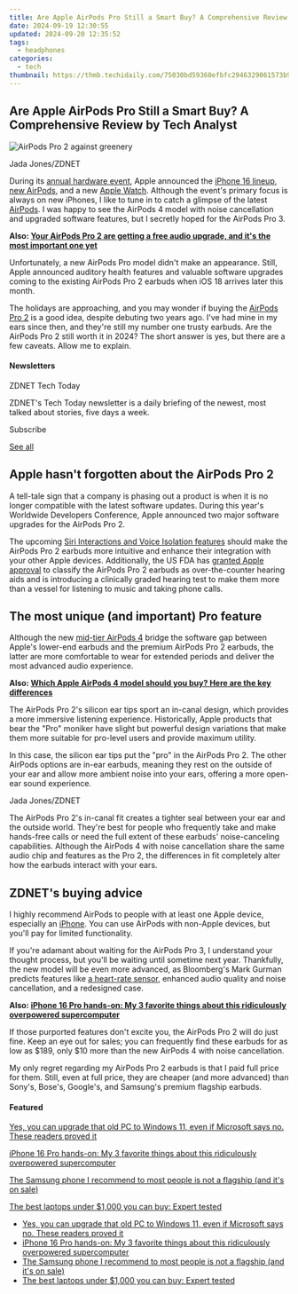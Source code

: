 ```yaml
---
title: Are Apple AirPods Pro Still a Smart Buy? A Comprehensive Review by Tech Analyst
date: 2024-09-19 12:30:55
updated: 2024-09-20 12:35:52
tags:
  - headphones
categories:
  - tech
thumbnail: https://thmb.techidaily.com/75030bd59360efbfc2946329061573b90f37300b7251c4b711e0f5f10f28322c.jpg
---
```


## Are Apple AirPods Pro Still a Smart Buy? A Comprehensive Review by Tech Analyst

![AirPods Pro 2 against greenery](https://www.zdnet.com/a/img/resize/92700b1497aad4a9c15fef6746e00c17d4e62714/2024/09/10/7d27a44e-bec4-43ca-adba-61bcfd7b1e67/pro2-3.jpg?auto=webp&width=1280)

Jada Jones/ZDNET

During its [annual hardware event](https://www.zdnet.com/article/everything-apple-announced-at-iphone-16-event-airpods-apple-watch-series-10-ai-more/), Apple announced the [iPhone 16 lineup](https://www.zdnet.com/article/every-iphone-16-model-compared-which-new-iphone-should-you-buy/), [new AirPods](https://www.zdnet.com/article/apple-airpods-4-vs-apple-airpods-4-with-noise-cancellation-which-earbuds-fit-you-best/), and a new [Apple Watch](https://www.zdnet.com/article/preorder-the-new-apple-watch-series-10-now-heres-how-plus-ways-to-save/). Although the event's primary focus is always on new iPhones, I like to tune in to catch a glimpse of the latest [AirPods](https://www.zdnet.com/article/best-airpods/). I was happy to see the AirPods 4 model with noise cancellation and upgraded software features, but I secretly hoped for the AirPods Pro 3.

**Also: [Your AirPods Pro 2 are getting a free audio upgrade, and it's the most important one yet](https://www.zdnet.com/article/your-airpods-pro-2-are-getting-a-free-audio-upgrade-and-its-the-most-important-one-yet/)**

Unfortunately, a new AirPods Pro model didn't make an appearance. Still, Apple announced auditory health features and valuable software upgrades coming to the existing AirPods Pro 2 earbuds when iOS 18 arrives later this month.

The holidays are approaching, and you may wonder if buying the [AirPods Pro 2](https://buy.geni.us/Proxy.ashx?TSID=368250&GR%5FURL=https%3A%2F%2Fwww.amazon.com%2FApple-Generation-Cancelling-Transparency-Personalized%2Fdp%2FB0D1XD1ZV3%3Ftag%3Dzd-buy-button-20%26ascsubtag%3D%5F%5FCOM%5FCLICK%5FID%5F%5F%7C03569c84-7833-4a83-9350-1ebbe73bb675%7Cdtp&dtb=1) is a good idea, despite debuting two years ago. I've had mine in my ears since then, and they're still my number one trusty earbuds. Are the AirPods Pro 2 still worth it in 2024? The short answer is yes, but there are a few caveats. Allow me to explain.

#### Newsletters

ZDNET Tech Today

ZDNET's Tech Today newsletter is a daily briefing of the newest, most talked about stories, five days a week.

 Subscribe

[See all](https://www.zdnet.com/newsletters/)

## Apple hasn't forgotten about the AirPods Pro 2

A tell-tale sign that a company is phasing out a product is when it is no longer compatible with the latest software updates. During this year's Worldwide Developers Conference, Apple announced two major software upgrades for the AirPods Pro 2.

The upcoming [Siri Interactions and Voice Isolation features](https://www.zdnet.com/article/3-useful-features-coming-to-apple-airpods-this-fall-but-only-for-these-models/) should make the AirPods Pro 2 earbuds more intuitive and enhance their integration with your other Apple devices. Additionally, the US FDA has [granted Apple approval](https://www.zdnet.com/article/fda-approves-apples-new-hearing-aid-feature-for-airpods-pro-2/) to classify the AirPods Pro 2 earbuds as over-the-counter hearing aids and is introducing a clinically graded hearing test to make them more than a vessel for listening to music and taking phone calls.

## The most unique (and important) Pro feature

Although the new [mid-tier AirPods 4](https://www.zdnet.com/article/apples-upcoming-budget-airpods-may-borrow-a-useful-feature-from-the-pro-model/) bridge the software gap between Apple's lower-end earbuds and the premium AirPods Pro 2 earbuds, the latter are more comfortable to wear for extended periods and deliver the most advanced audio experience.

**Also: [Which Apple AirPods 4 model should you buy? Here are the key differences](https://www.zdnet.com/article/which-apple-airpods-4-model-should-you-buy-here-are-the-key-differences/)**

The AirPods Pro 2's silicon ear tips sport an in-canal design, which provides a more immersive listening experience. Historically, Apple products that bear the "Pro" moniker have slight but powerful design variations that make them more suitable for pro-level users and provide maximum utility.

In this case, the silicon ear tips put the "pro" in the AirPods Pro 2\. The other AirPods options are in-ear earbuds, meaning they rest on the outside of your ear and allow more ambient noise into your ears, offering a more open-ear sound experience.

Jada Jones/ZDNET

The AirPods Pro 2's in-canal fit creates a tighter seal between your ear and the outside world. They're best for people who frequently take and make hands-free calls or need the full extent of these earbuds' noise-canceling capabilities. Although the AirPods 4 with noise cancellation share the same audio chip and features as the Pro 2, the differences in fit completely alter how the earbuds interact with your ears.

## ZDNET's buying advice

I highly recommend AirPods to people with at least one Apple device, especially an [iPhone](https://www.zdnet.com/article/best-iphone/). You can use AirPods with non-Apple devices, but you'll pay for limited functionality.

If you're adamant about waiting for the AirPods Pro 3, I understand your thought process, but you'll be waiting until sometime next year. Thankfully, the new model will be even more advanced, as Bloomberg's Mark Gurman predicts features like [a heart-rate sensor](https://www.zdnet.com/article/the-airpods-pro-3-may-be-your-new-fitness-coach-wtih-a-built-in-heart-rate-sensor/), enhanced audio quality and noise cancellation, and a redesigned case.

**Also: [iPhone 16 Pro hands-on: My 3 favorite things about this ridiculously overpowered supercomputer](https://www.zdnet.com/article/iphone-16-pro-hands-on/)**

If those purported features don't excite you, the AirPods Pro 2 will do just fine. Keep an eye out for sales; you can frequently find these earbuds for as low as $189, only $10 more than the new AirPods 4 with noise cancellation.

My only regret regarding my AirPods Pro 2 earbuds is that I paid full price for them. Still, even at full price, they are cheaper (and more advanced) than Sony's, Bose's, Google's, and Samsung's premium flagship earbuds.

#### Featured

[Yes, you can upgrade that old PC to Windows 11, even if Microsoft says no. These readers proved it](https://www.zdnet.com/article/yes-you-can-upgrade-that-old-pc-to-windows-11-even-if-microsoft-says-no-these-readers-proved-it/ "Yes, you can upgrade that old PC to Windows 11, even if Microsoft says no. These readers proved it")

[iPhone 16 Pro hands-on: My 3 favorite things about this ridiculously overpowered supercomputer](https://www.zdnet.com/article/i-went-hands-on-with-iphone-16-pro-my-3-favorite-features-of-apples-pocket-supercomputer/ "iPhone 16 Pro hands-on: My 3 favorite things about this ridiculously overpowered supercomputer")

[The Samsung phone I recommend to most people is not a flagship (and it's on sale)](https://www.zdnet.com/article/the-samsung-phone-i-recommend-to-most-people-is-not-a-flagship-and-its-on-sale/ "The Samsung phone I recommend to most people is not a flagship (and it's on sale)")

[The best laptops under $1,000 you can buy: Expert tested](https://www.zdnet.com/article/best-laptop-under-1000/ "The best laptops under $1,000 you can buy: Expert tested")

* [Yes, you can upgrade that old PC to Windows 11, even if Microsoft says no. These readers proved it](https://www.zdnet.com/article/yes-you-can-upgrade-that-old-pc-to-windows-11-even-if-microsoft-says-no-these-readers-proved-it/ "Yes, you can upgrade that old PC to Windows 11, even if Microsoft says no. These readers proved it")
* [iPhone 16 Pro hands-on: My 3 favorite things about this ridiculously overpowered supercomputer](https://www.zdnet.com/article/i-went-hands-on-with-iphone-16-pro-my-3-favorite-features-of-apples-pocket-supercomputer/ "iPhone 16 Pro hands-on: My 3 favorite things about this ridiculously overpowered supercomputer")
* [The Samsung phone I recommend to most people is not a flagship (and it's on sale)](https://www.zdnet.com/article/the-samsung-phone-i-recommend-to-most-people-is-not-a-flagship-and-its-on-sale/ "The Samsung phone I recommend to most people is not a flagship (and it's on sale)")
* [The best laptops under $1,000 you can buy: Expert tested](https://www.zdnet.com/article/best-laptop-under-1000/ "The best laptops under $1,000 you can buy: Expert tested")

<ins class="adsbygoogle"
     style="display:block"
     data-ad-format="autorelaxed"
     data-ad-client="ca-pub-7571918770474297"
     data-ad-slot="1223367746"></ins>



<ins class="adsbygoogle"
     style="display:block"
     data-ad-client="ca-pub-7571918770474297"
     data-ad-slot="8358498916"
     data-ad-format="auto"
     data-full-width-responsive="true"></ins>

